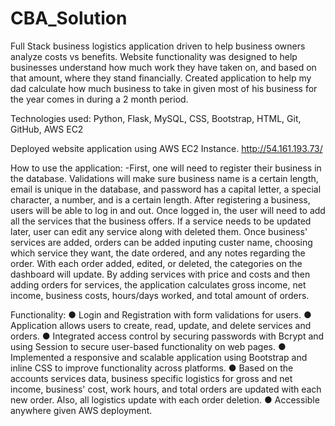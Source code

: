 # CBA_Solution

Full Stack business logistics application driven to help business owners analyze costs vs benefits. Website functionality was designed to help businesses 
understand how much work they have taken on, and based on that amount, where they stand financially. Created application to help my dad calculate how much 
business to take in given most of his business for the year comes in during a 2 month period.

Technologies used: Python, Flask, MySQL, CSS, Bootstrap, HTML, Git, GitHub, AWS EC2

Deployed website application using AWS EC2 Instance. http://54.161.193.73/

How to use the application:
    -First, one will need to register their business in the database. Validations will make sure business name is a certain length, email is unique in the database, and
  password has a capital letter, a special character, a number, and is a certain length. After registering a business, users will be able to log in and out. Once 
  logged in, the user will need to add all the services that the business offers. If a service needs to be updated later, user can edit any service along with deleted 
  them. Once business' services are added, orders can be added inputing custer name, choosing which service they want, the date ordered, and any notes regarding the 
  order. With each order added, edited, or deleted, the categories on the dashboard will update. By adding services with price and costs and then adding orders for 
  services, the application calculates gross income, net income, business costs, hours/days worked, and total amount of orders.

Functionality:
●	Login and Registration with form validations for users.
●	Application allows users to create, read, update, and delete services and orders.
●	Integrated access control by securing passwords with Bcrypt and using Session to secure user-based functionality on web pages.
●	Implemented a responsive and scalable application using Bootstrap and inline CSS to improve functionality across platforms. 
●	Based on the accounts services data, business specific logistics for gross and net income, business' cost, work hours, and total orders are updated with 
  each new order. Also, all logistics update with each order deletion.
●	Accessible anywhere given AWS deployment.








